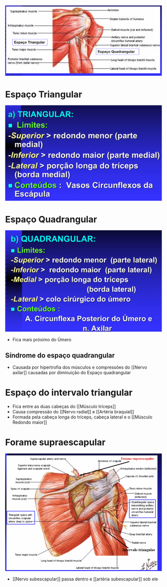 ![Pasted image 20210419164020.png](Pasted%20image%2020210419164020.png)

# Espaço Triangular
![Pasted image 20210419163531.png](Pasted%20image%2020210419163531.png)

# Espaço Quadrangular
![Pasted image 20210419163552.png](Pasted%20image%2020210419163552.png)
+ Fica mais próximo do Úmero

## Síndrome do espaço quadrangular
+ Causada por hipertrofia dos músculos e compressões do [[Nervo axilar]] causadas por diminuição do Espaço quadrangular

# Espaço do intervalo triangular
+ Fica entre as duas cabeças do [[Músculo tríceps]]
+ Causa compressão do [[Nervo radial]] e [[Artéria braquial]]
+ Formada pela cabeça longa do tríceps, cabeça lateral e o [[Músculo Redondo maior]]

# Forame supraescapular
![Pasted image 20210419165015.png](Pasted%20image%2020210419165015.png)
+ [[Nervo subescapular]] passa dentro e [[artéria subescapular]] sob ele